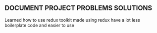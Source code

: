 ## DOCUMENT PROJECT PROBLEMS SOLUTIONS


Learned how to use redux toolkit made using redux have a lot less boilerplate code and easier to use
